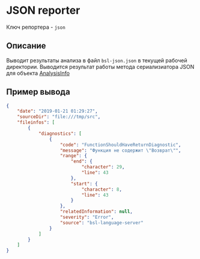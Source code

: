 # JSON reporter

Ключ репортера - `json`

## Описание

Выводит результаты анализа в файл `bsl-json.json` в текущей рабочей директории. Выводится результат работы метода сериализиатора JSON для объекта [AnalysisInfo](https://github.com/1c-syntax/bsl-language-server/blob/master/src/main/java/org/github/_1c_syntax/bsl/languageserver/diagnostics/reporter/AnalysisInfo.java)

## Пример вывода

```json
{
    "date": "2019-01-21 01:29:27",
    "sourceDir": "file:///tmp/src",
    "fileinfos": [
        {
            "diagnostics": [
                {
                    "code": "FunctionShouldHaveReturnDiagnostic",
                    "message": "Функция не содержит \"Возврат\"",
                    "range": {
                        "end": {
                            "character": 29,
                            "line": 43
                        },
                        "start": {
                            "character": 8,
                            "line": 43
                        }
                    },
                    "relatedInformation": null,
                    "severity": "Error",
                    "source": "bsl-language-server"
                }
            ]
        }
    ]
}
```
